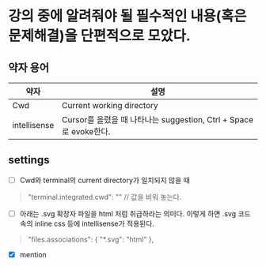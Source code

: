# 강의 중에 알려줘야 될 필수적인 내용(혹은 문제해결)을 단편적으로 모았다.

## 약자 용어

약자 | 설명
---|---
Cwd | Current working directory
intellisense | Cursor를 올렸을 때 나타나는 suggestion, Ctrl + Space로 evoke한다.



## settings

- [ ] Cwd와 terminal의 current directory가 일치되지 않을 때
>"terminal.integrated.cwd": "" // 값을 비워 놓는다.

- [ ] 아래는 .svg 확장자 파일을 html 처럼 취급하라는 의미다. 이렇게 하면 .svg 코드 속의 inline css 등에 intellisense가 적용된다.
>    "files.associations": {
        "*.svg": "html"
    },

- [x] mention

